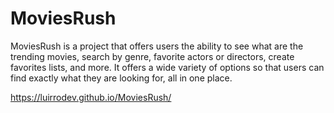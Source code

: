 # MoviesRush
MoviesRush is a project that offers users the ability to see what are the trending movies, search by genre, favorite actors or directors, create favorites lists, and more. It offers a wide variety of options so that users can find exactly what they are looking for, all in one place.

https://luirrodev.github.io/MoviesRush/
